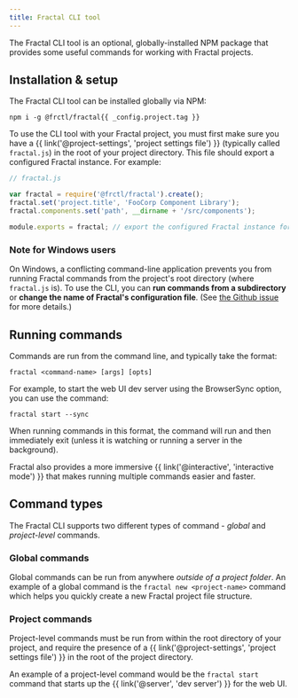 ```yaml
---
title: Fractal CLI tool
---
```


The Fractal CLI tool is an optional, globally-installed NPM package that provides some useful commands for working with Fractal projects.

## Installation & setup

The Fractal CLI tool can be installed globally via NPM:

```plain
npm i -g @frctl/fractal{{ _config.project.tag }}
```

To use the CLI tool with your Fractal project, you must first make sure you have a  {{ link('@project-settings', 'project settings file') }} (typically called `fractal.js`) in the root of your project directory. This file should export a configured Fractal instance. For example:

```javascript
// fractal.js

var fractal = require('@frctl/fractal').create();
fractal.set('project.title', 'FooCorp Component Library');
fractal.components.set('path', __dirname + '/src/components');

module.exports = fractal; // export the configured Fractal instance for use by the CLI tool.
```

<div class="Note Note--callout">
<h3>Note for Windows users</h3>
<p>On Windows, a conflicting command-line application prevents you from running Fractal commands from the project's root directory (where <code>fractal.js</code> is). To use the CLI, you can <strong>run commands from a subdirectory</strong> or <strong>change the name of Fractal's configuration file</strong>. (See <a href="https://github.com/frctl/fractal/issues/118#issuecomment-255254117" title="frctl/fractal issue 118">the Github issue</a> for more details.)</p>
</div>

## Running commands

Commands are run from the command line, and typically take the format:

```plain
fractal <command-name> [args] [opts]
```

For example, to start the web UI dev server using the BrowserSync option, you can use the command:

```plain
fractal start --sync
```

When running commands in this format, the command will run and then immediately exit (unless it is watching or running a server in the background).

<div class="Note Note--callout">
    <p>Fractal also provides a more immersive {{ link('@interactive', 'interactive mode') }} that makes running multiple commands easier and faster.</p>
</div>

## Command types

The Fractal CLI supports two different types of command - _global_ and _project-level_ commands.

### Global commands

Global commands can be run from anywhere *outside of a project folder*. An example of a global command is the `fractal new <project-name>` command which helps you quickly create a new Fractal project file structure.

### Project commands

Project-level commands must be run from within the root directory of your project, and require the presence of a {{ link('@project-settings', 'project settings file') }} in the root of the project directory.

An example of a project-level command would be the `fractal start` command that starts up the {{ link('@server', 'dev server') }} for the web UI.





<!--

* Need to restart CLI on changes to project config file.

-->
